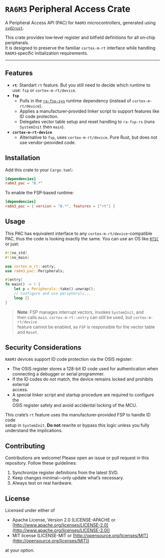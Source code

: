 
# `RA6M3` Peripheral Access Crate

A Peripheral Access API (PAC) for `RA6M3` microcontrollers, generated using [`svd2rust`](https://github.com/rust-embedded/svd2rust).

This crate provides low‑level register and bitfield definitions for all on‑chip peripherals. \
It is designed to preserve the familiar `cortex-m-rt` interface while handling `RA6M3`‑specific initialization requirements.

[`ra-fsp-rs`]: https://docs.rs/ra-fsp-rs/

---

## Features

- **`rt`**: Standart `rt` feature. But you still need to decide which runtime to use: `fsp` or `cortex-m-rt/device`.
- **`fsp`**
  + Pulls in the [`ra-fsp-sys`] runtime dependency (instead of `cortex-m-rt/device`).
  + Applies a manufacturer‑provided linker script to support features like ID code protection.
  + Delegates vector table setup and reset handling to `ra-fsp-rs` (runs `SystemInit` then `main`).
- **`cortex-m-rt-device`**
  + Alternative to `fsp`, uses `cortex-m-rt/device`. Pure Rust, but does not use vendor-peovided code.

[`ra-fsp-sys`]: https://docs.rs/ra-fsp-sys/

## Installation

Add this crate to your `Cargo.toml`:

```toml
[dependencies]
ra6m3_pac = "0.*"
```

To enable the FSP‑based runtime:

```toml
[dependencies]
ra6m3_pac = { version = "0.*", features = ["rt"] }
```

## Usage

[`RTIC`]: https://rtic.rs/2/book/en/

This PAC has equivalent interface to any `cortex-m-rt/device`-compatible PAC, thus
the code is looking exactly the same. You can use an OS like [`RTIC`] or just:

```rust
#![no_std]
#![no_main]

use cortex_m_rt::entry;
use ra6m3_pac::Peripherals;

#[entry]
fn main() -> ! {
    let p = Peripherals::take().unwrap();
    // Configure and use peripherals...
    loop {}
}
```

> **Note**: FSP manages interrupt vectors, invokes `SystemInit`, and \
then calls `main`. `cortex-m-rt::entry` can still be used, but `cortex-m-rt/device` \
feature cannot be enabled, as `FSP` is responsible for the vector table and `Reset`.

## Security Considerations

`RA6M3` devices support ID code protection via the OSIS register:

* The OSIS register stores a 128-bit ID code used for authentication when \
connecting a debugger or serial programmer.
* If the ID codes do not match, the device remains locked and prohibits external \
access.
* A special linker script and startup procedure are required to configure the \
OSIS register safely and avoid accidental locking of the MCU.

This crate’s `rt` feature uses the manufacturer‑provided FSP to handle ID code \
setup in `SystemInit`. **Do not** rewrite or bypass this logic unless you fully understand the implications.

## Contributing

Contributions are welcome! Please open an issue or pull request in this repository. Follow these guidelines:

1. Synchronize register definitions from the latest SVD.
2. Keep changes minimal—only update what’s necessary.
3. Always test on real hardware.

## License

Licensed under either of

* Apache License, Version 2.0 (LICENSE-APACHE or [http://www.apache.org/licenses/LICENSE-2.0](http://www.apache.org/licenses/LICENSE-2.0))
* MIT license (LICENSE-MIT or [http://opensource.org/licenses/MIT](http://opensource.org/licenses/MIT))

at your option.
